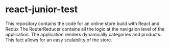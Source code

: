 # react-junior-test

This repository contains the code for an online store build with React and Redux
The RouterReducer contains all the logic at the navigaion level of the application.
The application renders dynamically categories and products. This fact allows for an easy scalability of the store.
